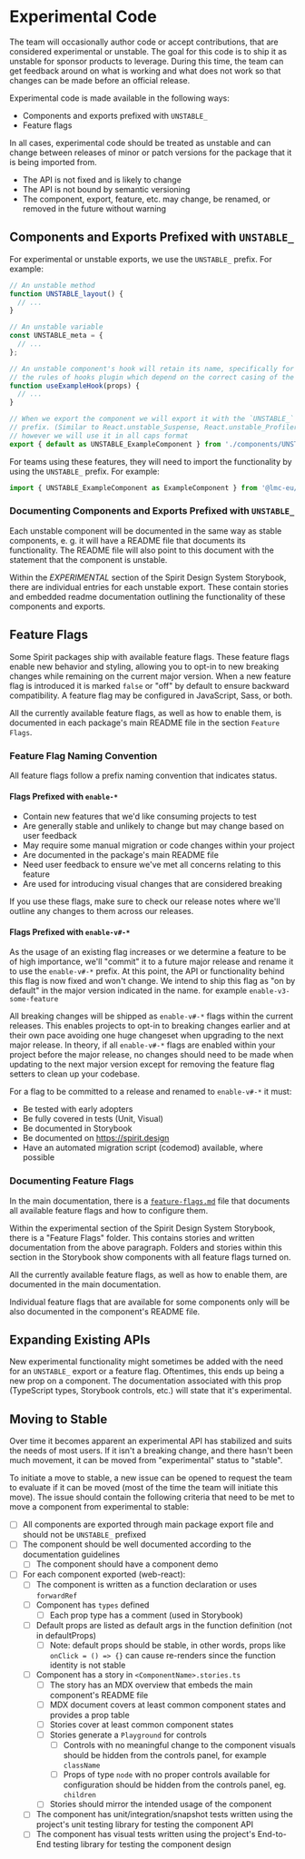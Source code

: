 # Experimental Code

The team will occasionally author code or accept contributions, that are
considered experimental or unstable. The goal for this code is to ship it as
unstable for sponsor products to leverage. During this time, the team can get
feedback around on what is working and what does not work so that changes can be
made before an official release.

Experimental code is made available in the following ways:

- Components and exports prefixed with `UNSTABLE_`
- Feature flags

In all cases, experimental code should be treated as unstable and can change
between releases of minor or patch versions for the package that it is being imported from.

- The API is not fixed and is likely to change
- The API is not bound by semantic versioning
- The component, export, feature, etc. may change, be renamed, or removed in the
  future without warning

## Components and Exports Prefixed with `UNSTABLE_`

For experimental or unstable exports, we use the `UNSTABLE_` prefix. For
example:

```js
// An unstable method
function UNSTABLE_layout() {
  // ...
}

// An unstable variable
const UNSTABLE_meta = {
  // ...
};

// An unstable component's hook will retain its name, specifically for things like
// the rules of hooks plugin which depend on the correct casing of the name
function useExampleHook(props) {
  // ...
}

// When we export the component we will export it with the `UNSTABLE_`
// prefix. (Similar to React.unstable_Suspense, React.unstable_Profiler)
// however we will use it in all caps format
export { default as UNSTABLE_ExampleComponent } from './components/UNSTABLE_ExampleComponent';
```

For teams using these features, they will need to import the functionality by
using the `UNSTABLE_` prefix. For example:

```jsx
import { UNSTABLE_ExampleComponent as ExampleComponent } from '@lmc-eu/spirit-web-react';
```

### Documenting Components and Exports Prefixed with `UNSTABLE_`

Each unstable component will be documented in the same way as stable components, e. g.
it will have a README file that documents its functionality.
The README file will also point to this document with the statement that the component is unstable.

Within the _EXPERIMENTAL_ section of the Spirit Design System Storybook, there are
individual entries for each unstable export. These contain stories and embedded readme documentation
outlining the functionality of these components and exports.

## Feature Flags

Some Spirit packages ship with available feature flags. These feature flags
enable new behavior and styling, allowing you to opt-in to new breaking changes
while remaining on the current major version. When a new feature flag is
introduced it is marked `false` or "off" by default to ensure backward
compatibility. A feature flag may be configured in JavaScript, Sass, or both.

All the currently available feature flags, as well as how to enable them, is
documented in each package's main README file in the section `Feature Flags`.

### Feature Flag Naming Convention

All feature flags follow a prefix naming convention that indicates status.

#### Flags Prefixed with `enable-*`

- Contain new features that we'd like consuming projects to test
- Are generally stable and unlikely to change but may change based on user
  feedback
- May require some manual migration or code changes within your project
- Are documented in the package's main README file
- Need user feedback to ensure we've met all concerns relating to this feature
- Are used for introducing visual changes that are considered breaking

If you use these flags, make sure to check our release notes where we'll outline
any changes to them across our releases.

#### Flags Prefixed with `enable-v#-*`

As the usage of an existing flag increases or we determine a feature to be of high
importance, we'll "commit" it to a future major release and rename it to use the
`enable-v#-*` prefix. At this point, the API or functionality behind this flag is
now fixed and won't change. We intend to ship this flag as "on by default" in
the major version indicated in the name. for example `enable-v3-some-feature`

All breaking changes will be shipped as `enable-v#-*` flags within the current
releases. This enables projects to opt-in to breaking changes earlier
and at their own pace avoiding one huge changeset when upgrading to the next
major release. In theory, if all `enable-v#-*` flags are enabled within your
project before the major release, no changes should need to be made when updating
to the next major version except for removing the feature flag setters to clean up your codebase.

For a flag to be committed to a release and renamed to `enable-v#-*` it must:

- Be tested with early adopters
- Be fully covered in tests (Unit, Visual)
- Be documented in Storybook
- Be documented on https://spirit.design
- Have an automated migration script (codemod) available, where possible

### Documenting Feature Flags

In the main documentation, there is a [`feature-flags.md`][docs-feature-flags] file that documents all
available feature flags and how to configure them.

Within the experimental section of the Spirit Design System Storybook, there is a
"Feature Flags" folder. This contains stories and written documentation from the above paragraph.
Folders and stories within this section in the Storybook show components with all feature flags turned on.

All the currently available feature flags, as well as how to enable them, are documented in the main documentation.

Individual feature flags that are available for some components only will be also documented in
the component's README file.

## Expanding Existing APIs

New experimental functionality might sometimes be added with the need for an
`UNSTABLE_` export or a feature flag. Oftentimes, this ends up being a new prop
on a component.
The documentation associated with this prop (TypeScript types, Storybook controls, etc.) will state that it's experimental.

## Moving to Stable

Over time it becomes apparent an experimental API has stabilized and suits the
needs of most users. If it isn't a breaking change, and there hasn't been much
movement, it can be moved from "experimental" status to "stable".

To initiate a move to stable, a new issue can be opened to request the team to evaluate
if it can be moved (most of the time the team will initiate this move).
The issue should contain the following criteria that need to
be met to move a component from experimental to stable:

<!-- Because of the GitHub syntax for the checkboxes -->
<!--lint disable no-undefined-references-->

- [ ] All components are exported through main package export file and should not be `UNSTABLE_`
      prefixed
- [ ] The component should be well documented according to the documentation
      guidelines
  - [ ] The component should have a component demo
- [ ] For each component exported (web-react):
  - [ ] The component is written as a function declaration or uses `forwardRef`
  - [ ] Component has `types` defined
    - [ ] Each prop type has a comment (used in Storybook)
  - [ ] Default props are listed as default args in the function definition (not
        in defaultProps)
    - [ ] Note: default props should be stable, in other words, props like
          `onClick = () => {}` can cause re-renders since the function identity
          is not stable
  - [ ] Component has a story in `<ComponentName>.stories.ts`
    - [ ] The story has an MDX overview that embeds the main component's README file
    - [ ] MDX document covers at least common component states and provides a prop
          table
    - [ ] Stories cover at least common component states
    - [ ] Stories generate a `Playground` for controls
      - [ ] Controls with no meaningful change to the component visuals should
            be hidden from the controls panel, for example `className`
      - [ ] Props of type `node` with no proper controls available for
            configuration should be hidden from the controls panel, eg.
            `children`
    - [ ] Stories should mirror the intended usage of the component
  - [ ] The component has unit/integration/snapshot tests written using the project's unit testing library for testing the component API
  - [ ] The component has visual tests written using the project's End-to-End testing library for testing the component design
  <!--lint enable no-undefined-references-->

[docs-feature-flags]: https://github.com/lmc-eu/spirit-design-system/blob/main/docs/contribution/feature-flags.md
